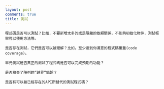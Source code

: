 ```yaml
---
layout: post
comments: true
title: 測試
---
```




    程式碼是否可以測試？比如，不要新增太多的或是隱藏的依賴關係，不能夠初始化物件，測試框架可以使用方法等。

    是否存在測試，它們是否可以被理解？比如，至少達到你滿意的程式碼覆蓋(code coverage)。

    單元測試是否真正的測試了程式碼是否可以完成預期的功能？

    是否檢查了陣列的“越界“錯誤？

    是否有可以被已經存在的API所替代的測試程式碼？

